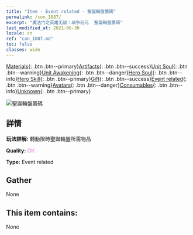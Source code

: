 ```yaml
---
title: "Item - Event related - 聖誕輪盤籌碼"
permalink: /con_1087/
excerpt: "魔法门之英雄无敌：战争纪元  聖誕輪盤籌碼"
last_modified_at: 2021-06-30
locale: cn
ref: "con_1087.md"
toc: false
classes: wide
---
```

 [Materials](/ItemsCN/){: .btn .btn--primary}[Artifacts](/ItemsCN/Artifacts/){: .btn .btn--success}[Unit Soul](/ItemsCN/UnitSoul/){: .btn .btn--warning}[Unit Awakening](/ItemsCN/UnitAwakening/){: .btn .btn--danger}[Hero Soul](/ItemsCN/HeroSoul/){: .btn .btn--info}[Hero Skill](/ItemsCN/HeroSkill/){: .btn .btn--primary}[Gift](/ItemsCN/Gift/){: .btn .btn--success}[Event related](/ItemsCN/Events/){: .btn .btn--warning}[Avatars](/ItemsCN/Avatars/){: .btn .btn--danger}[Consumables](/ItemsCN/Consumables/){: .btn .btn--info}[Unknown](/ItemsCN/Unknown/){: .btn .btn--primary}

 ![聖誕輪盤籌碼](/images/t/i_690013.png)

## 詳情
 **玩法詳解:** 轉動限時聖誕輪盤所需物品

 **Quality:** <span style="color: #DA70D6">OK</span>

 **Type:** Event related

## Gather

  None

## This item contains:

  None

